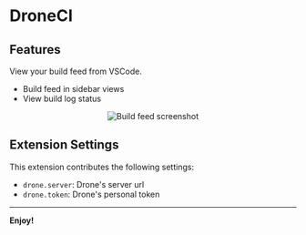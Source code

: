 # DroneCI

## Features

View your build feed from VSCode.

 - Build feed in sidebar views
 - View build log status

<p align="center">
  <img src="https://raw.githubusercontent.com/jigkoxsee/vscode-droneci/master/images/buildfeed.png" alt="Build feed screenshot" />
</p>

## Extension Settings

This extension contributes the following settings:

* `drone.server`: Drone's server url
* `drone.token`: Drone's personal token


-----------------------------------------------------------------------------------------------------------

**Enjoy!**
